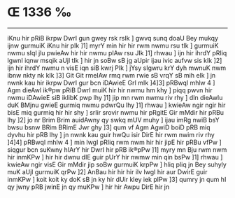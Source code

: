 # Œ 1336 ‰
---
iKnu hir pRiB ikrpw DwrI gun gwey rsk rsIk ] gwvq sunq doaU Bey
mukqy ijnw gurmuiK iKnu hir pIk ]1] myrY min hir hir rwm nwmu rsu tIk
] gurmuiK nwmu sIql jlu pwieAw hir hir nwmu pIAw rsu JIk ]1] rhwau
] ijn hir ihrdY pRIiq lgwnI iqnw msqik aUjl tIk ] hir jn soBw sB
jg aUpir ijau ivic aufvw sis kIk ]2] ijn hir ihrdY nwmu n visE
iqn siB kwrj PIk ] jYsy sIgwru krY dyh mwnuK nwm ibnw nkty nk kIk
]3] Git Git rmeIAw rmq rwm rwie sB vrqY sB mih eIk ] jn
nwnk kau hir ikrpw DwrI gur bcn iDAwieE GrI mIk ]4]3] pRBwqI
mhlw 4 ] Agm dieAwl ik®pw pRiB DwrI muiK hir hir nwmu hm khy ]
piqq pwvn hir nwmu iDAwieE siB iklibK pwp lhy ]1] jip mn rwm
nwmu riv rhy ] dIn dieAwlu duK BMjnu gwieE gurmiq nwmu pdwrQu lhy
]1] rhwau ] kwieAw ngir ngir hir bisE miq gurmiq hir hir shy ]
srIir srovir nwmu hir pRgitE Gir mMdir hir pRBu lhy ]2] jo nr Brim
Brim auidAwny qy swkq mUV muhy ] ijau imRg nwiB bsY bwsu bsnw BRim
BRimE Jwr ghy ]3] qum vf Agm AgwiD boiD pRB miq dyvhu hir pRB lhy
] jn nwnk kau guir hwQu isir DirE hir rwm nwim riv rhy ]4]4]
pRBwqI mhlw 4 ] min lwgI pRIiq rwm nwm hir hir jipE hir pRBu vfPw
] siqgur bcn suKwny hIArY hir DwrI hir pRB ik®pPw ]1] myry mn Bju
rwm nwm hir inmKPw ] hir hir dwnu dIE guir pUrY hir nwmw min qin
bsPw ]1] rhwau ] kwieAw ngir visE Gir mMdir jip soBw gurmuiK
krpPw ] hliq pliq jn Bey suhyly muK aUjl gurmuiK qrPw ]2] AnBau
hir hir hir ilv lwgI hir aur DwirE guir inmKPw ] koit koit ky doK
sB jn ky hir dUir kIey iek plPw ]3] qumry jn qum hI qy jwny pRB
jwinE jn qy muKPw ] hir hir Awpu DirE hir jn
####
